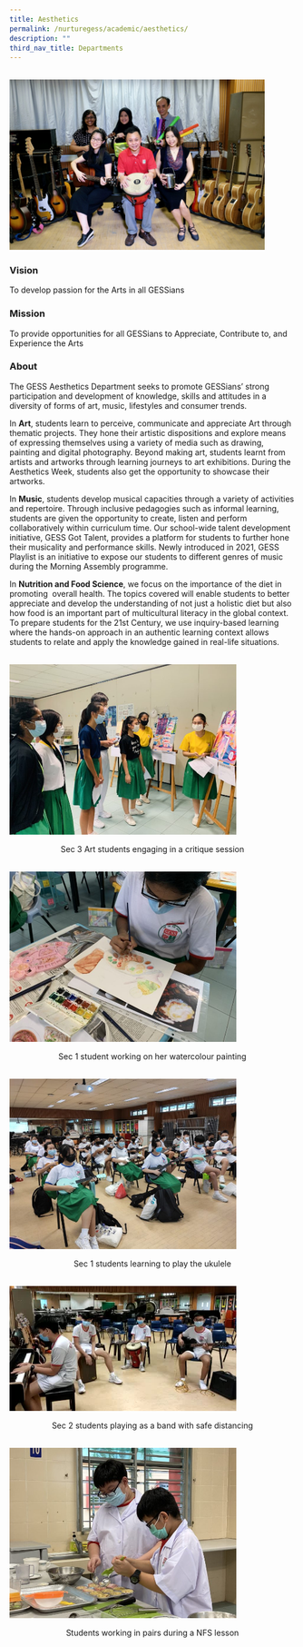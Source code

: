 ```yaml
---
title: Aesthetics
permalink: /nurturegess/academic/aesthetics/
description: ""
third_nav_title: Departments
---
```

<br>
<img src="/images/Aesthetics-3-scaled.jpeg" 
         style="width:450px"
	/>


### Vision

To develop passion for the Arts in all GESSians

### Mission

To provide opportunities for all GESSians to Appreciate, Contribute to, and Experience the Arts

### About

The GESS Aesthetics Department seeks to promote GESSians’ strong participation and development of knowledge, skills and attitudes in a diversity of forms of art, music, lifestyles and consumer trends.

In **Art**, students learn to perceive, communicate and appreciate Art through thematic projects. They hone their artistic dispositions and explore means of expressing themselves using a variety of media such as drawing, painting and digital photography. Beyond making art, students learnt from artists and artworks through learning journeys to art exhibitions. During the Aesthetics Week, students also get the opportunity to showcase their artworks.

In **Music**, students develop musical capacities through a variety of activities and repertoire. Through inclusive pedagogies such as informal learning, students are given the opportunity to create, listen and perform collaboratively within curriculum time. Our school-wide talent development initiative, GESS Got Talent, provides a platform for students to further hone their musicality and performance skills. Newly introduced in 2021, GESS Playlist is an initiative to expose our students to different genres of music during the Morning Assembly programme.

In **Nutrition and Food Science**, we focus on the importance of the diet in promoting  overall health. The topics covered will enable students to better appreciate and develop the understanding of not just a holistic diet but also how food is an important part of multicultural literacy in the global context. To prepare students for the 21st Century, we use inquiry-based learning where the hands-on approach in an authentic learning context allows students to relate and apply the knowledge gained in real-life situations.

<br>
<img src="/images/Aesthetics_1_Sec-3-Art-Critique-768x576.jpeg" 
         style="width:400px"
	/>
<p style="text-align: center">Sec 3 Art students engaging in a critique session</p>

<br>
<img src="/images/Aesthetics_2_Sec-1-Watercolour-Painting-768x576.jpeg" 
         style="width:400px"
	/>

<p style="text-align: center">Sec 1 student working on her watercolour painting</p>

<br>
<img src="/images/Aesthetics_3_Sec-1-Ukulele-Lessons-768x576.jpeg" 
         style="width:400px"
	/>

<p style="text-align: center">Sec 1 students learning to play the ukulele</p>

<br>
<img src="/images/Aesthetics_4_Safe-Distanced-Sec-2-Band.jpeg" 
         style="width:400px"
	/>

<p style="text-align: center">Sec 2 students playing as a band with safe distancing</p>
<br>
<img src="/images/Aesthetics_5_NFS_Working-in-Pairs-768x576.jpeg" 
         style="width:400px"
	/>

<p style="text-align: center">Students working in pairs during a NFS lesson</p>
